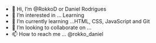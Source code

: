 - 👋 Hi, I’m @RokkoD or Daniel Rodrigues
- 👀 I’m interested in ... Learning
- 🌱 I’m currently learning ...HTML, CSS, JavaScript and Git
- 💞️ I’m looking to collaborate on ...
- 📫 How to reach me ... @rokko_daniel

<!---
RokkoD/RokkoD is a ✨ special ✨ repository because its `README.md` (this file) appears on your GitHub profile.
You can click the Preview link to take a look at your changes.
--->
